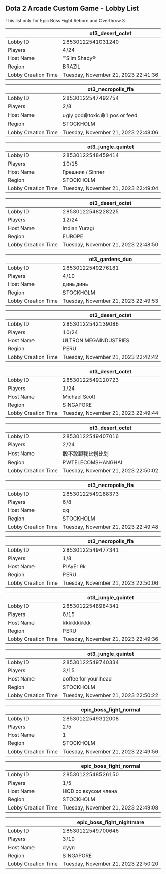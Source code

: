 ## Dota 2 Arcade Custom Game - Lobby List

This list only for Epic Boss Fight Reborn and Overthrow 3

|  | ot3_desert_octet |
| ------ | ------ |
| Lobby ID | 28530122541031240 |
| Players | 4/24 |
| Host Name | ™Slim Shady® |
| Region | BRAZIL |
| Lobby Creation Time | Tuesday, November 21, 2023 22:41:36 |


|  | ot3_necropolis_ffa |
| ------ | ------ |
| Lobby ID | 28530122547492754 |
| Players | 2/8 |
| Host Name | ugly god命toxic命1 pos or feed |
| Region | STOCKHOLM |
| Lobby Creation Time | Tuesday, November 21, 2023 22:48:06 |


|  | ot3_jungle_quintet |
| ------ | ------ |
| Lobby ID | 28530122548459414 |
| Players | 10/15 |
| Host Name | Грешник / Sinner |
| Region | STOCKHOLM |
| Lobby Creation Time | Tuesday, November 21, 2023 22:49:04 |


|  | ot3_desert_octet |
| ------ | ------ |
| Lobby ID | 28530122548228225 |
| Players | 12/24 |
| Host Name | Indian Yuragi |
| Region | EUROPE |
| Lobby Creation Time | Tuesday, November 21, 2023 22:48:50 |


|  | ot3_gardens_duo |
| ------ | ------ |
| Lobby ID | 28530122549276181 |
| Players | 4/10 |
| Host Name | динь динь |
| Region | STOCKHOLM |
| Lobby Creation Time | Tuesday, November 21, 2023 22:49:53 |


|  | ot3_desert_octet |
| ------ | ------ |
| Lobby ID | 28530122542139086 |
| Players | 10/24 |
| Host Name | ULTRON MEGAINDUSTRIES |
| Region | PERU |
| Lobby Creation Time | Tuesday, November 21, 2023 22:42:42 |


|  | ot3_desert_octet |
| ------ | ------ |
| Lobby ID | 28530122549120723 |
| Players | 1/24 |
| Host Name | Michael Scott |
| Region | SINGAPORE |
| Lobby Creation Time | Tuesday, November 21, 2023 22:49:44 |


|  | ot3_desert_octet |
| ------ | ------ |
| Lobby ID | 28530122549407016 |
| Players | 2/24 |
| Host Name | 敢不敢跟我比划比划 |
| Region | PWTELECOMSHANGHAI |
| Lobby Creation Time | Tuesday, November 21, 2023 22:50:02 |


|  | ot3_necropolis_ffa |
| ------ | ------ |
| Lobby ID | 28530122549188373 |
| Players | 6/8 |
| Host Name | qq |
| Region | STOCKHOLM |
| Lobby Creation Time | Tuesday, November 21, 2023 22:49:48 |


|  | ot3_necropolis_ffa |
| ------ | ------ |
| Lobby ID | 28530122549477341 |
| Players | 1/8 |
| Host Name | PlAyEr 9k |
| Region | PERU |
| Lobby Creation Time | Tuesday, November 21, 2023 22:50:06 |


|  | ot3_jungle_quintet |
| ------ | ------ |
| Lobby ID | 28530122548984341 |
| Players | 6/15 |
| Host Name | kkkkkkkkkk |
| Region | PERU |
| Lobby Creation Time | Tuesday, November 21, 2023 22:49:36 |


|  | ot3_jungle_quintet |
| ------ | ------ |
| Lobby ID | 28530122549740334 |
| Players | 3/15 |
| Host Name | coffee for your head |
| Region | STOCKHOLM |
| Lobby Creation Time | Tuesday, November 21, 2023 22:50:22 |


|  | epic_boss_fight_normal |
| ------ | ------ |
| Lobby ID | 28530122549312008 |
| Players | 2/5 |
| Host Name | 1 |
| Region | STOCKHOLM |
| Lobby Creation Time | Tuesday, November 21, 2023 22:49:56 |


|  | epic_boss_fight_normal |
| ------ | ------ |
| Lobby ID | 28530122548526150 |
| Players | 1/5 |
| Host Name | HQD со вкусом члена |
| Region | STOCKHOLM |
| Lobby Creation Time | Tuesday, November 21, 2023 22:49:08 |


|  | epic_boss_fight_nightmare |
| ------ | ------ |
| Lobby ID | 28530122549700646 |
| Players | 3/10 |
| Host Name | dyyn |
| Region | SINGAPORE |
| Lobby Creation Time | Tuesday, November 21, 2023 22:50:20 |


